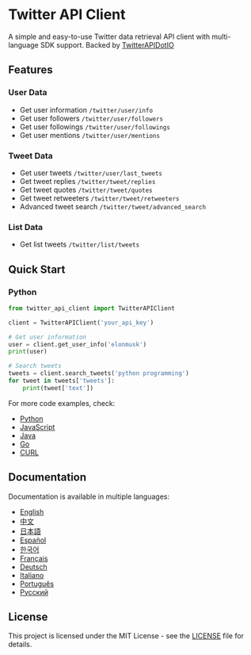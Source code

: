 # Twitter API Client

A simple and easy-to-use Twitter data retrieval API client with multi-language SDK support.
Backed by [TwitterAPIDotIO](https://twitterapi.io)
## Features

### User Data
- Get user information `/twitter/user/info`
- Get user followers `/twitter/user/followers` 
- Get user followings `/twitter/user/followings`
- Get user mentions `/twitter/user/mentions`

### Tweet Data
- Get user tweets `/twitter/user/last_tweets`
- Get tweet replies `/twitter/tweet/replies`
- Get tweet quotes `/twitter/tweet/quotes`
- Get tweet retweeters `/twitter/tweet/retweeters`
- Advanced tweet search `/twitter/tweet/advanced_search`

### List Data
- Get list tweets `/twitter/list/tweets`

## Quick Start

### Python
```python
from twitter_api_client import TwitterAPIClient

client = TwitterAPIClient('your_api_key')

# Get user information
user = client.get_user_info('elonmusk')
print(user)

# Search tweets
tweets = client.search_tweets('python programming')
for tweet in tweets['tweets']:
    print(tweet['text'])
```

For more code examples, check:
- [Python](examples/python/)
- [JavaScript](examples/javascript/)
- [Java](examples/java/)
- [Go](examples/go/)
- [CURL](examples/curl/)

## Documentation

Documentation is available in multiple languages:
- [English](docs/en/)
- [中文](docs/zh/)
- [日本語](docs/ja/)
- [Español](docs/es/)
- [한국어](docs/ko/)
- [Français](docs/fr/)
- [Deutsch](docs/de/)
- [Italiano](docs/it/)
- [Português](docs/pt/)
- [Русский](docs/ru/)

## License

This project is licensed under the MIT License - see the [LICENSE](LICENSE) file for details.